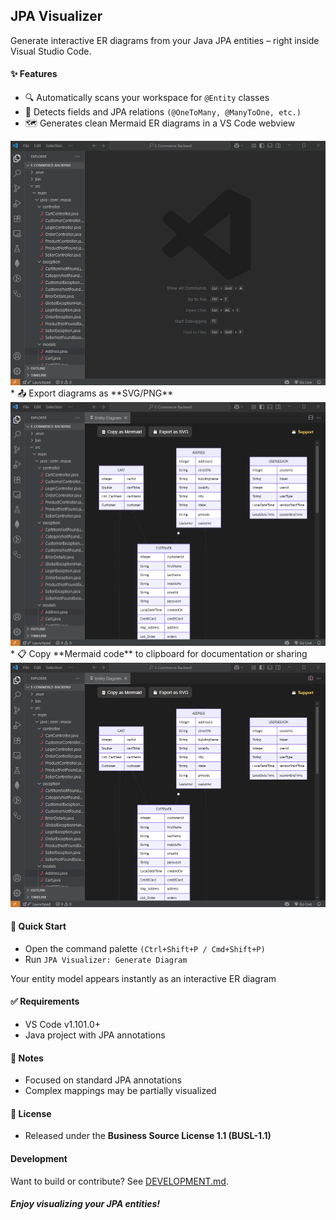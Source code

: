 ## JPA Visualizer

Generate interactive ER diagrams from your Java JPA entities – right inside Visual Studio Code.

#### ✨ Features
* 🔍 Automatically scans your workspace for `@Entity` classes
* 🧩 Detects fields and JPA relations `(@OneToMany, @ManyToOne, etc.)`
* 🗺️ Generates clean Mermaid ER diagrams in a VS Code webview
<img src="./docs/demo/generate-diagram.gif" width="600" alt="How to generate ER diagram" />
* 📤 Export diagrams as **SVG/PNG**
<img src="./docs/demo/export-as-svg.gif" width="600" alt="How to export as svg" />
* 📋 Copy **Mermaid code** to clipboard for documentation or sharing
<img src="./docs/demo/copy-as-mermaid.gif" width="600" alt="How to export as svg" />

#### 🚀 Quick Start
* Open the command palette `(Ctrl+Shift+P / Cmd+Shift+P)`
* Run `JPA Visualizer: Generate Diagram`

Your entity model appears instantly as an interactive ER diagram

#### ✅ Requirements
* VS Code v1.101.0+
* Java project with JPA annotations

#### 📌 Notes
* Focused on standard JPA annotations
* Complex mappings may be partially visualized

#### 📜 License
* Released under the **Business Source License 1.1 (BUSL-1.1)**

#### Development
Want to build or contribute? See [DEVELOPMENT.md](./docs/DEVELOPMENT.md).

##### Enjoy visualizing your JPA entities!
